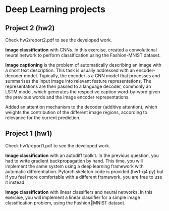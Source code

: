 # Deep Learning projects

## Project 2 (hw2)

Check hw2/report2.pdf to see the developed work.

**Image classification** with CNNs. In this exercise, created a convolutional neural
network to perform classification using the Fashion-MNIST dataset.

**Image captioning** is the problem of automatically describing an image
with a short text description. This task is usually addressed with an encoder-decoder model.
Typically, the encoder is a CNN model that processes and summarises the input image into
relevant feature representations. The representations are then passed to a language decoder,
commonly an LSTM model, which generates the respective caption word-by-word given the
previous words and the image encoder representations.

Added an attention mechanism to the decoder (additive attention), which
weights the contribution of the different image regions, according to relevance for the
current prediction.

## Project 1 (hw1)

Check hw1/report1.pdf to see the developed work.

**Image classification** with an autodiff toolkit. In the previous question, you had to write
gradient backpropagation by hand. This time, you will implement the same system using a
deep learning framework with automatic differentiation. Pytorch skeleton code is provided
(hw1-q4.py) but if you feel more comfortable with a different framework, you are free to use it
instead.

**Image classification** with linear classifiers and neural networks. In this exercise, you
will implement a linear classifier for a simple image classification problem, using the FashionMNIST dataset.


